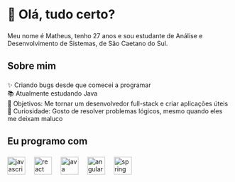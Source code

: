 <h1 align="left">👋 Olá, tudo certo?</h1>

###

<p align="left">Meu nome é Matheus, tenho 27 anos e sou estudante de Análise e Desenvolvimento de Sistemas, de São Caetano do Sul.</p>

###

<h2 align="left">Sobre mim</h2>

###

<p align="left">✨ Criando bugs desde que comecei a programar<br>📚 Atualmente estudando Java<br>🎯 Objetivos: Me tornar um desenvolvedor full-stack e criar aplicações úteis<br>🎲 Curiosidade: Gosto de resolver problemas lógicos, mesmo quando eles me deixam maluco</p>

###

<h2 align="left">Eu programo com</h2>

###

<div align="left">
  <img src="https://cdn.jsdelivr.net/gh/devicons/devicon/icons/javascript/javascript-original.svg" height="40" alt="javascript logo"  />
  <img width="12" />
  <img src="https://cdn.jsdelivr.net/gh/devicons/devicon/icons/react/react-original.svg" height="40" alt="react logo"  />
  <img width="12" />
  <img src="https://cdn.jsdelivr.net/gh/devicons/devicon/icons/java/java-original.svg" height="40" alt="java logo"  />
  <img width="12" />
  <img src="https://cdn.jsdelivr.net/gh/devicons/devicon/icons/angularjs/angularjs-original.svg" height="40" alt="angularjs logo"  />
  <img width="12" />
  <img src="https://cdn.jsdelivr.net/gh/devicons/devicon/icons/spring/spring-original.svg" height="40" alt="spring logo"  />
</div>

###
